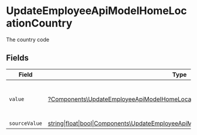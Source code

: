 # UpdateEmployeeApiModelHomeLocationCountry

The country code


## Fields

| Field                                                                                                                                                              | Type                                                                                                                                                               | Required                                                                                                                                                           | Description                                                                                                                                                        | Example                                                                                                                                                            |
| ------------------------------------------------------------------------------------------------------------------------------------------------------------------ | ------------------------------------------------------------------------------------------------------------------------------------------------------------------ | ------------------------------------------------------------------------------------------------------------------------------------------------------------------ | ------------------------------------------------------------------------------------------------------------------------------------------------------------------ | ------------------------------------------------------------------------------------------------------------------------------------------------------------------ |
| `value`                                                                                                                                                            | [?Components\UpdateEmployeeApiModelHomeLocationValue](../../Models/Components/UpdateEmployeeApiModelHomeLocationValue.md)                                          | :heavy_minus_sign:                                                                                                                                                 | The ISO3166-1 Alpha2 Code of the Country                                                                                                                           | US                                                                                                                                                                 |
| `sourceValue`                                                                                                                                                      | [string\|float\|bool\|Components\UpdateEmployeeApiModelSourceValueHomeLocation4\|array\|null](../../Models/Components/UpdateEmployeeApiModelHomeLocationSourceValue.md) | :heavy_minus_sign:                                                                                                                                                 | N/A                                                                                                                                                                |                                                                                                                                                                    |